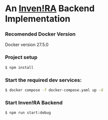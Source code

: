 # An [Inven!RA](https://doi.org/10.3390/su15010857) Backend Implementation

### Recomended Docker Version

Docker version 27.5.0

### Project setup

```bash
$ npm install
```

### Start the required dev services:

```bash
$ docker compose -f docker-compose.yaml up -d
```

### Start Inven!RA Backend

```bash
$ npm run start:debug
```

